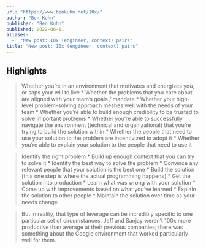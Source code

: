 ```yaml
---
url: "https://www.benkuhn.net/10x/"
author: "Ben Kuhn"
publisher: "Ben Kuhn"
published: 2022-06-11
aliases:
  -  "New post: 10x (engineer, context) pairs"
title: "New post: 10x (engineer, context) pairs"
---
```


## Highlights
> Whether you’re in an environment that motivates and energizes you, or saps your will to live * Whether the problems that you care about are aligned with your team’s goals / mandate * Whether your high-level problem-solving approach meshes well with the needs of your team * Whether you’re able to build enough credibility to be trusted to solve important problems * Whether you’re able to successfully navigate the environment (technical and organizational) that you’re trying to build the solution within * Whether the people that need to use your solution to the problem are incentivized to adopt it * Whether you’re able to explain your solution to the people that need to use it

> Identify the right problem * Build up enough context that you can try to solve it * Identify the best way to solve the problem * Convince any relevant people that your solution is the best one * Build the solution [this one step is where the actual programming happens] * Get the solution into production * Learn what was wrong with your solution * Come up with improvements based on what you’ve learned * Explain the solution to other people * Maintain the solution over time as your needs change

> But in reality, that type of leverage can be incredibly specific to one particular set of circumstances. Jeff and Sanjay weren’t 100x more productive than average at their previous companies; there was something about the Google environment that worked particularly well for them.

